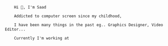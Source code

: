         Hi 👋, I'm Saad

        Addicted to computer screen since my childhood,

        I have been many things in the past eg.. Graphics Designer, Video Editor...

        Currently I'm working at 
